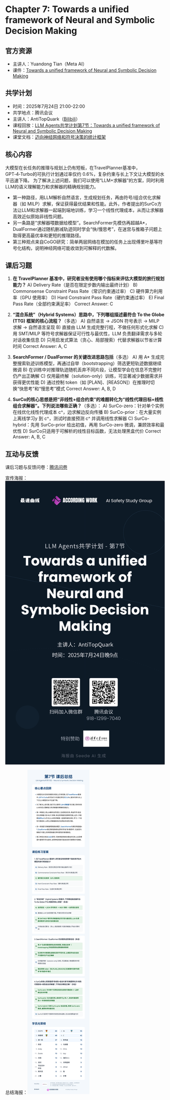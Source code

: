 # Chapter 7: Towards a unified framework of Neural and Symbolic Decision Making

## 官方资源

- 主讲人：Yuandong Tian（Meta AI）
- 课件：[Towards a unified framework of Neural and Symbolic Decision Making](https://rdi.berkeley.edu/llm-agents-mooc/slides/102824-yuandongtian.pdf)

## 共学计划

- 时间：2025年7月24日 21:00-22:00
- 共学地点：腾讯会议
- 主讲人：AntiTopQuark（[Bilibili](https://space.bilibili.com/262131733)）
- 课程回放：[LLM Agents共学计划第7节：Towards a unified framework of Neural and Symbolic Decision Making](https://www.bilibili.com/video/BV1ZdbmzHEjg)
- 课堂文档：[迈向神经网络和符号决策的统计框架](https://docs.qq.com/doc/DUU5ndHBpZXJNRUht)

## 核心内容

大模型在长任务的推理与规划上仍有短板，在TravelPlanner基准中，GPT‑4‑Turbo的可执行计划通过率仅约 0.6%，复杂约束与长上下文让大模型的水平迅速下降。
为了解决上述问题，我们可以使用“LLM+求解器”的方案，同时利用LLM的语义理解能力和求解器的精确规划能力。
+ 第一种路径，用LLM解析自然语言，生成规划任务，再由符号/组合优化求解器（如 MILP）求解，保证获得最优结果和性能。此外，作者提出的SurCo方法让LLM和求解器一起端到端地训练，学习一个线性代理成本，从而让求解器高效近似原始非线性问题。
+ 另一条路是“求解器喂数据给模型”。SearchFormer先模仿再超越A*，DualFormer通过随机删减轨迹同时学会“快/慢思考”，在迷宫与推箱子问题上取得更高最优率和更短的推理路径。
+ 第三种观点来自CoGO研究：简单两层网络在模加的任务上出现傅里叶基等符号化结构，说明神经网络可能收敛到可解释的代数解。

## 课后习题

1. **在 TravelPlanner 基准中，研究者没有使用哪个指标来评估大模型的旅行规划能力？**
A) Delivery Rate（是否在限定步数内输出最终计划）
B) Commonsense Constraint Pass Rate（常识约束通过率）
C) 硬件算力利用率（GPU 使用率）
D) Hard Constraint Pass Rate（硬约束通过率）
E) Final Pass Rate（全部约束满足率）
Correct Answer: C

2. **“混合系统”（Hybrid Systems）思路中，下列哪组描述最符合 To the Globe (TTG) 框架的核心流程？**（多选）
A) 自然语言 → JSON 符号表示 → MILP 求解 → 自然语言呈现
B) 直接由 LLM 生成完整行程，不做任何形式化求解
C) 用 SMT/MILP 等符号求解器保证可行性与最优性，LLM 负责翻译需求与多轮对话收集信息
D) 只用启发式算法（贪心、局部搜索）代替求解器以节省计算时间
Correct Answer: A, C

3. **SearchFormer / DualFormer 的关键改进思路包括**（多选）
A) 用 A* 生成完整搜索轨迹训练模型，再通过自举（bootstrapping）筛选更短轨迹数据继续微调
B) 在训练中对推理轨迹随机丢弃不同片段，让模型学会在信息不完整时仍产出正确解
C) 仅用最终解（solution-only）训练，可显著减少数据需求并获得更优性能
D) 通过控制 token（如 [PLAN]、[REASON]）在推理时切换“快思考”和“慢思考”模式
Correct Answer: A, B, D

4. **SurCo的核心思想是把“非线性+组合约束”的难题转化为“线性代理目标+线性组合求解器”。下列说法哪些正确？**（多选）：
A) SurCo-zero：针对单个实例在线优化线性代理成本 c^，边求解边反向传播
B) SurCo-prior：在大量实例上离线学习y 到 c^，测试时直接预测 c^ 并调用线性求解器
C) SurCo-hybrid：先用 SurCo-prior 给出初值，再用 SurCo-zero 微调，兼顾效率和最优性
D) SurCo只适用于可解析的线性目标函数，无法处理黑盒代价
Correct Answer: A, B, C

## 互动与反馈

课后习题与反馈问卷：[腾讯问卷](https://docs.qq.com/form/page/DTVZ5SVZQcmpoemhT)

宣传海报：![第7节预告](../assets/LLMAgents共学计划/第7节预告.png)

总结海报：![第7节总结](../assets/LLMAgents共学计划/第7节总结.png)